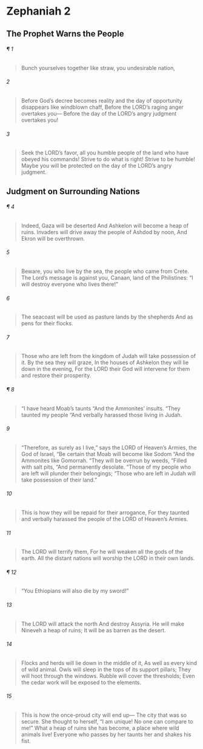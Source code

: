 # Zephaniah 2
## The Prophet Warns the People
###### ¶ 1
> Bunch yourselves together like straw, you undesirable nation,
###### 2
> Before God’s decree becomes reality and the day of opportunity disappears like windblown chaff,
> Before the LORD’s raging anger overtakes you—
> Before the day of the LORD’s angry judgment overtakes you!
###### 3
> Seek the LORD’s favor, all you humble people of the land who have obeyed his commands!
> Strive to do what is right! Strive to be humble!
> Maybe you will be protected on the day of the LORD’s angry judgment.
## Judgment on Surrounding Nations
###### ¶ 4
> Indeed, Gaza will be deserted
> And Ashkelon will become a heap of ruins.
> Invaders will drive away the people of Ashdod by noon,
> And Ekron will be overthrown.
###### 5
> Beware, you who live by the sea, the people who came from Crete.
> The Lord’s message is against you, Canaan, land of the Philistines:
> “I will destroy everyone who lives there!”
###### 6
> The seacoast will be used as pasture lands by the shepherds
> And as pens for their flocks.
###### 7
> Those who are left from the kingdom of Judah will take possession of it.
> By the sea they will graze,
> In the houses of Ashkelon they will lie down in the evening,
> For the LORD their God will intervene for them and restore their prosperity.
###### ¶ 8
> “I have heard Moab’s taunts
> “And the Ammonites’ insults.
> “They taunted my people
> “And verbally harassed those living in Judah.
###### 9
> “Therefore, as surely as I live,” says the LORD of Heaven’s Armies, the God of Israel,
> “Be certain that Moab will become like Sodom
> “And the Ammonites like Gomorrah.
> “They will be overrun by weeds,
> “Filled with salt pits,
> “And permanently desolate.
> “Those of my people who are left will plunder their belongings;
> “Those who are left in Judah will take possession of their land.”
###### 10
> This is how they will be repaid for their arrogance,
> For they taunted and verbally harassed the people of the LORD of Heaven’s Armies.
###### 11
> The LORD will terrify them,
> For he will weaken all the gods of the earth.
> All the distant nations will worship the LORD in their own lands.
###### ¶ 12
> “You Ethiopians will also die by my sword!”
###### 13
> The LORD will attack the north
> And destroy Assyria.
> He will make Nineveh a heap of ruins;
> It will be as barren as the desert.
###### 14
> Flocks and herds will lie down in the middle of it,
> As well as every kind of wild animal.
> Owls will sleep in the tops of its support pillars;
> They will hoot through the windows.
> Rubble will cover the thresholds;
> Even the cedar work will be exposed to the elements.
###### 15
> This is how the once-proud city will end up—
> The city that was so secure.
> She thought to herself, “I am unique! No one can compare to me!”
> What a heap of ruins she has become, a place where wild animals live!
> Everyone who passes by her taunts her and shakes his fist.
